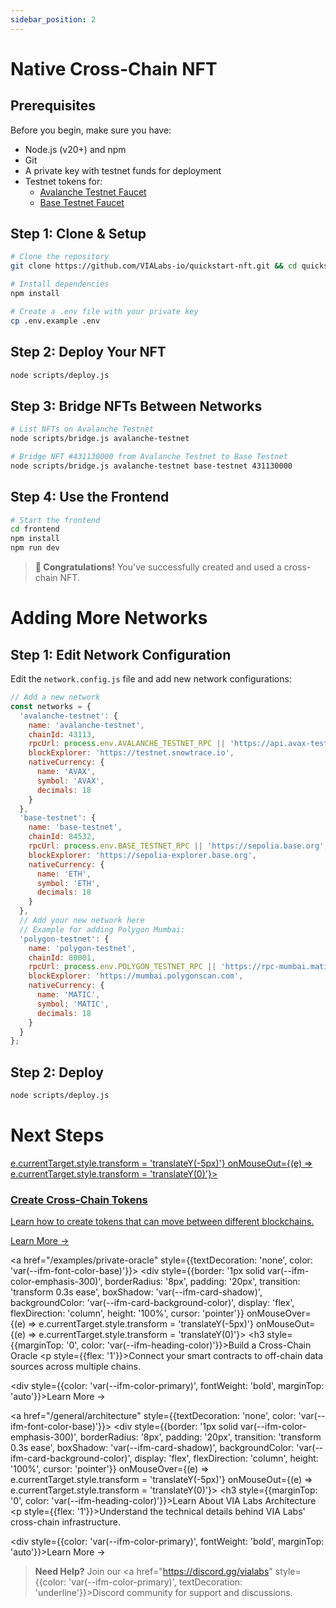 ```yaml
---
sidebar_position: 2
---
```


# Native Cross-Chain NFT

## Prerequisites

Before you begin, make sure you have:

- Node.js (v20+) and npm
- Git
- A private key with testnet funds for deployment
- Testnet tokens for:
  - [Avalanche Testnet Faucet](https://core.app/en/tools/testnet-faucet/?subnet=c&token=c)
  - [Base Testnet Faucet](https://docs.base.org/chain/network-faucets)

## Step 1: Clone & Setup

```bash
# Clone the repository
git clone https://github.com/VIALabs-io/quickstart-nft.git && cd quickstart-nft

# Install dependencies
npm install

# Create a .env file with your private key
cp .env.example .env
```

## Step 2: Deploy Your NFT

```bash
node scripts/deploy.js
```

## Step 3: Bridge NFTs Between Networks

```bash
# List NFTs on Avalanche Testnet
node scripts/bridge.js avalanche-testnet

# Bridge NFT #431130000 from Avalanche Testnet to Base Testnet
node scripts/bridge.js avalanche-testnet base-testnet 431130000
```

## Step 4: Use the Frontend

```bash
# Start the frontend
cd frontend
npm install
npm run dev
```

> **🎉 Congratulations!** You've successfully created and used a cross-chain NFT.



# Adding More Networks

## Step 1: Edit Network Configuration

Edit the `network.config.js` file and add new network configurations:

```javascript
// Add a new network
const networks = {
  'avalanche-testnet': {
    name: 'avalanche-testnet',
    chainId: 43113,
    rpcUrl: process.env.AVALANCHE_TESTNET_RPC || 'https://api.avax-test.network/ext/bc/C/rpc',
    blockExplorer: 'https://testnet.snowtrace.io',
    nativeCurrency: {
      name: 'AVAX',
      symbol: 'AVAX',
      decimals: 18
    }
  },
  'base-testnet': {
    name: 'base-testnet',
    chainId: 84532,
    rpcUrl: process.env.BASE_TESTNET_RPC || 'https://sepolia.base.org',
    blockExplorer: 'https://sepolia-explorer.base.org',
    nativeCurrency: {
      name: 'ETH',
      symbol: 'ETH',
      decimals: 18
    }
  },
  // Add your new network here
  // Example for adding Polygon Mumbai:
  'polygon-testnet': {
    name: 'polygon-testnet',
    chainId: 80001,
    rpcUrl: process.env.POLYGON_TESTNET_RPC || 'https://rpc-mumbai.maticvigil.com',
    blockExplorer: 'https://mumbai.polygonscan.com',
    nativeCurrency: {
      name: 'MATIC',
      symbol: 'MATIC',
      decimals: 18
    }
  }
};
```

## Step 2: Deploy

```bash
node scripts/deploy.js
```

# Next Steps

<div style={{display: 'grid', gridTemplateColumns: 'repeat(auto-fill, minmax(300px, 1fr))', gap: '20px', margin: '30px 0'}}>
  <a href="/examples/crosschain-token" style={{textDecoration: 'none', color: 'var(--ifm-font-color-base)'}}>
    <div style={{border: '1px solid var(--ifm-color-emphasis-300)', borderRadius: '8px', padding: '20px', transition: 'transform 0.3s ease', boxShadow: 'var(--ifm-card-shadow)', backgroundColor: 'var(--ifm-card-background-color)', display: 'flex', flexDirection: 'column', height: '100%', cursor: 'pointer'}} onMouseOver={(e) => e.currentTarget.style.transform = 'translateY(-5px)'} onMouseOut={(e) => e.currentTarget.style.transform = 'translateY(0)'}>
      <h3 style={{marginTop: '0', color: 'var(--ifm-heading-color)'}}>Create Cross-Chain Tokens</h3>
      <p style={{flex: '1'}}>Learn how to create tokens that can move between different blockchains.</p>
      <div style={{color: 'var(--ifm-color-primary)', fontWeight: 'bold', marginTop: 'auto'}}>Learn More →</div>
    </div>
  </a>
  
  <a href="/examples/private-oracle" style={{textDecoration: 'none', color: 'var(--ifm-font-color-base)'}}>
    <div style={{border: '1px solid var(--ifm-color-emphasis-300)', borderRadius: '8px', padding: '20px', transition: 'transform 0.3s ease', boxShadow: 'var(--ifm-card-shadow)', backgroundColor: 'var(--ifm-card-background-color)', display: 'flex', flexDirection: 'column', height: '100%', cursor: 'pointer'}} onMouseOver={(e) => e.currentTarget.style.transform = 'translateY(-5px)'} onMouseOut={(e) => e.currentTarget.style.transform = 'translateY(0)'}>
      <h3 style={{marginTop: '0', color: 'var(--ifm-heading-color)'}}>Build a Cross-Chain Oracle</h3>
      <p style={{flex: '1'}}>Connect your smart contracts to off-chain data sources across multiple chains.</p>
      <div style={{color: 'var(--ifm-color-primary)', fontWeight: 'bold', marginTop: 'auto'}}>Learn More →</div>
    </div>
  </a>
  
  <a href="/general/architecture" style={{textDecoration: 'none', color: 'var(--ifm-font-color-base)'}}>
    <div style={{border: '1px solid var(--ifm-color-emphasis-300)', borderRadius: '8px', padding: '20px', transition: 'transform 0.3s ease', boxShadow: 'var(--ifm-card-shadow)', backgroundColor: 'var(--ifm-card-background-color)', display: 'flex', flexDirection: 'column', height: '100%', cursor: 'pointer'}} onMouseOver={(e) => e.currentTarget.style.transform = 'translateY(-5px)'} onMouseOut={(e) => e.currentTarget.style.transform = 'translateY(0)'}>
      <h3 style={{marginTop: '0', color: 'var(--ifm-heading-color)'}}>Learn About VIA Labs Architecture</h3>
      <p style={{flex: '1'}}>Understand the technical details behind VIA Labs' cross-chain infrastructure.</p>
      <div style={{color: 'var(--ifm-color-primary)', fontWeight: 'bold', marginTop: 'auto'}}>Learn More →</div>
    </div>
  </a>
</div>

> **Need Help?** Join our <a href="https://discord.gg/vialabs" style={{color: 'var(--ifm-color-primary)', textDecoration: 'underline'}}>Discord community</a> for support and discussions.

